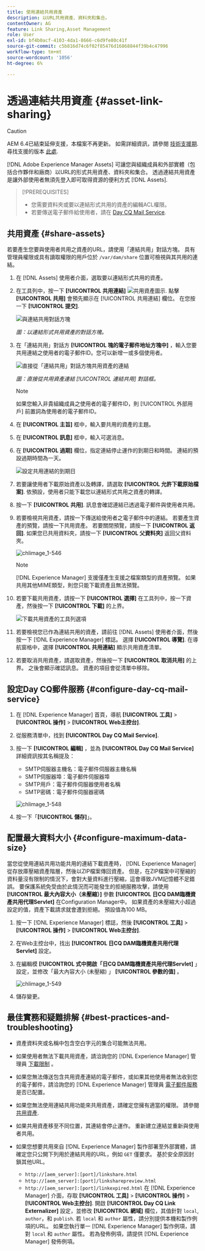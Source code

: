 ```yaml
---
title: 使用連結共用資產
description: 以URL共用資產、資料夾和集合。
contentOwner: AG
feature: Link Sharing,Asset Management
role: User
exl-id: bf4b0acf-4103-4da1-8666-c6d9fe80c41f
source-git-commit: c5b816d74c6f02f85476d16868844f39b4c47996
workflow-type: tm+mt
source-wordcount: '1056'
ht-degree: 6%

---
```


# 透過連結共用資產 {#asset-link-sharing}

>[!CAUTION]
>
>AEM 6.4已結束延伸支援，本檔案不再更新。 如需詳細資訊，請參閱 [技術支援期](https://helpx.adobe.com//tw/support/programs/eol-matrix.html). 尋找支援的版本 [此處](https://experienceleague.adobe.com/docs/).

[!DNL Adobe Experience Manager Assets] 可讓您與組織成員和外部實體（包括合作夥伴和廠商）以URL的形式共用資產、資料夾和集合。 透過連結共用資產是讓外部使用者無須先登入即可取得資源的便利方式 [!DNL Assets].

>[!PREREQUISITES]
>
>* 您需要資料夾或要以連結形式共用的資產的編輯ACL權限。
>* 若要傳送電子郵件給使用者，請在 [Day CQ Mail Service](#configmailservice).


## 共用資產 {#share-assets}

若要產生您要與使用者共用之資產的URL，請使用「連結共用」對話方塊。 具有管理員權限或具有讀取權限的用戶位於 `/var/dam/share` 位置可檢視與其共用的連結。

1. 在 [!DNL Assets] 使用者介面，選取要以連結形式共用的資產。
1. 在工具列中，按一下 **[!UICONTROL 共用連結]** ![共用資產圖示](assets/assets_share.png). 點擊 **[!UICONTROL 共用]** 會預先顯示在 [!UICONTROL 共用連結] 欄位。 在您按一下 **[!UICONTROL 提交]**.

   ![與連結共用對話方塊](assets/chlimage_1-542.png)

   *圖：以連結形式共用資產的對話方塊。*

1. 在「連結共用」對話方 **[!UICONTROL 塊的電子郵件地址方塊中]** ，輸入您要共用連結之使用者的電子郵件ID。您可以新增一或多個使用者。

   ![直接從「連結共用」對話方塊共用資產的連結](assets/chlimage_1-543.png)

   *圖：直接從共用資產連結 [!UICONTROL 連結共用] 對話框。*

   >[!NOTE]
   >
   >如果您輸入非貴組織成員之使用者的電子郵件ID，則 [!UICONTROL 外部用戶] 前置詞為使用者的電子郵件ID。

1. 在 **[!UICONTROL 主旨]** 框中，輸入要共用的資產的主題。
1. 在 **[!UICONTROL 訊息]** 框中，輸入可選消息。

1. 在 **[!UICONTROL 過期]** 欄位，指定連結停止運作的到期日和時間。 連結的預設過期時間為一天。

   ![設定共用連結的到期日](assets/chlimage_1-544.png)

1. 若要讓使用者下載原始資產以及轉譯，請選取 **[!UICONTROL 允許下載原始檔案]**. 依預設，使用者只能下載您以連結形式共用之資產的轉譯。

1. 按一下 **[!UICONTROL 共用]**. 訊息會確認連結已透過電子郵件與使用者共用。

1. 若要檢視共用資產，請按一下傳送給使用者之電子郵件中的連結。 若要產生資產的預覽，請按一下共用資產。 若要關閉預覽，請按一下 **[!UICONTROL 返回]**. 如果您已共用資料夾，請按一下 **[!UICONTROL 父資料夾]** 返回父資料夾。

   ![chlimage_1-546](assets/chlimage_1-546.png)

   >[!NOTE]
   >
   >[!DNL Experience Manager] 支援僅產生支援之檔案類型的資產預覽。 如果共用其他MIME類型，則您只能下載資產且無法預覽。

1. 若要下載共用資產，請按一下 **[!UICONTROL 選擇]** 在工具列中，按一下資產，然後按一下 **[!UICONTROL 下載]** 的上界。

   ![下載共用資產的工具列選項](assets/chlimage_1-547.png)

1. 若要檢視您已作為連結共用的資產，請前往 [!DNL Assets] 使用者介面，然後按一下 [!DNL Experience Manager] 標誌。 選擇 **[!UICONTROL 導覽]**. 在導航窗格中，選擇 **[!UICONTROL 共用連結]** 顯示共用資產清單。

1. 若要取消共用資產，請選取資產，然後按一下 **[!UICONTROL 取消共用]** 的上界。 之後會顯示確認訊息。 資產的項目會從清單中移除。

## 設定Day CQ郵件服務 {#configure-day-cq-mail-service}

1. 在 [!DNL Experience Manager] 首頁，導航 **[!UICONTROL 工具]** > **[!UICONTROL 操作]** > **[!UICONTROL Web主控台]**.
1. 從服務清單中，找到 **[!UICONTROL Day CQ Mail Service]**.
1. 按一下 **[!UICONTROL 編輯]** ，並為 **[!UICONTROL Day CQ Mail Service]** 詳細資訊按其名稱提及：

   * SMTP伺服器主機名：電子郵件伺服器主機名稱
   * SMTP伺服器埠：電子郵件伺服器埠
   * SMTP用戶：電子郵件伺服器使用者名稱
   * SMTP密碼：電子郵件伺服器密碼

   ![chlimage_1-548](assets/chlimage_1-548.png)

1. 按一下「**[!UICONTROL 儲存]**」。

## 配置最大資料大小 {#configure-maximum-data-size}

當您從使用連結共用功能共用的連結下載資產時， [!DNL Experience Manager] 從存放庫壓縮資產階層，然後以ZIP檔案傳回資產。 但是，在ZIP檔案中可壓縮的資料量沒有限制的情況下，會對大量資料進行壓縮，這會導致JVM記憶體不足錯誤。 要保護系統免受由於此情況而可能發生的拒絕服務攻擊，請使用 **[!UICONTROL 最大內容大小（未壓縮）]** 參數 **[!UICONTROL 日CQ DAM臨機資產共用代理Servlet]** 在Configuration Manager中。 如果資產的未壓縮大小超過設定的值，資產下載請求就會遭到拒絕。 預設值為100 MB。

1. 按一下 [!DNL Experience Manager] 標誌，然後 **[!UICONTROL 工具]** > **[!UICONTROL 操作]** > **[!UICONTROL Web主控台]**.
1. 在Web主控台中，找出 **[!UICONTROL 日CQ DAM臨機資產共用代理Servlet]** 設定。
1. 在編輯模 **[!UICONTROL 式中開啟「日CQ DAM臨機資產共用代理Servlet]** 」設定，並修改「最大內容大小 (未壓縮) 」 **[!UICONTROL 參數的值]** 。

   ![chlimage_1-549](assets/chlimage_1-549.png)

1. 儲存變更。

## 最佳實務和疑難排解 {#best-practices-and-troubleshooting}

* 資產資料夾或名稱中包含空白字元的集合可能無法共用。
* 如果使用者無法下載共用資產，請洽詢您的 [!DNL Experience Manager] 管理員 [下載限制](#configure-maximum-data-size) 。
* 如果您無法傳送包含共用資產連結的電子郵件，或如果其他使用者無法收到您的電子郵件，請洽詢您的 [!DNL Experience Manager] 管理員 [電子郵件服務](#configure-day-cq-mail-service) 是否已配置。
* 如果您無法使用連結共用功能來共用資產，請確定您擁有適當的權限。 請參閱 [共用資產](#share-assets).
* 如果共用資產移至不同位置，其連結會停止運作。 重新建立連結並重新與使用者共用。

* 如果您想要共用來自 [!DNL Experience Manager] 製作部署至外部實體，請確定您只公開下列用於連結共用的URL，例如 `GET` 僅要求。 基於安全原因封鎖其他URL。

   * `http://[aem_server]:[port]/linkshare.html`
   * `http://[aem_server]:[port]/linksharepreview.html`
   * `http://[aem_server]:[port]/linkexpired.html`
   在 [!DNL Experience Manager] 介面，存取 **[!UICONTROL 工具]** > **[!UICONTROL 操作]** > **[!UICONTROL Web主控台]**. 開啟 **[!UICONTROL Day CQ Link Externalizer]** 設定，並修改 **[!UICONTROL 網域]** 欄位，其值針對 `local`, `author`，和 `publish`. 若 `local` 和 `author` 屬性，請分別提供本機和製作例項的URL。 如果您執行單一 [!DNL Experience Manager] 製作例項，請對 `local` 和 `author` 屬性。 若為發佈例項，請提供 [!DNL Experience Manager] 發佈例項。
